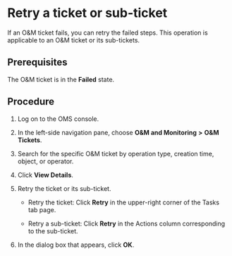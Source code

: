 # Retry a ticket or sub-ticket

If an O\&M ticket fails, you can retry the failed steps. This operation is applicable to an O\&M ticket or its sub-tickets.

## Prerequisites

The O\&M ticket is in the **Failed** state.

## Procedure

1. Log on to the OMS console.

2. In the left-side navigation pane, choose **O\&M and Monitoring** **\>** **O\&M Tickets**.

3. Search for the specific O\&M ticket by operation type, creation time, object, or operator.

4. Click **View Details**.

5. Retry the ticket or its sub-ticket.

   * Retry the ticket: Click **Retry** in the upper-right corner of the Tasks tab page.

   * Retry a sub-ticket: Click **Retry** in the Actions column corresponding to the sub-ticket.

6. In the dialog box that appears, click **OK**.
